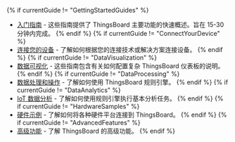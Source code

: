 {% if currentGuide != "GettingStartedGuides" %}
- [入门指南](/docs/paas/guides/#AnchorIDGettingStartedGuides) - 这些指南提供了 ThingsBoard 主要功能的快速概述。旨在 15-30 分钟内完成。
{% endif %}
{% if currentGuide != "ConnectYourDevice" %}
- [连接您的设备](/docs/paas/guides/#AnchorIDConnectYourDevice) - 了解如何根据您的连接技术或解决方案连接设备。
{% endif %}
{% if currentGuide != "DataVisualization" %}
- [数据可视化](/docs/paas/guides/#AnchorIDDataVisualization) - 这些指南包含有关如何配置复杂 ThingsBoard 仪表板的说明。
{% endif %}
{% if currentGuide != "DataProcessing" %}
- [数据处理和操作](/docs/paas/guides/#AnchorIDDataProcessing) - 了解如何使用 ThingsBoard 规则引擎。
{% endif %}
{% if currentGuide != "DataAnalytics" %}
- [IoT 数据分析](/docs/paas/guides/#AnchorIDDataAnalytics) - 了解如何使用规则引擎执行基本分析任务。
{% endif %}
{% if currentGuide != "HardwareSamples" %}
- [硬件示例](/docs/paas/guides/#AnchorIDHardwareSamples) - 了解如何将各种硬件平台连接到 ThingsBoard。
{% endif %}
{% if currentGuide != "AdvancedFeatures" %}
- [高级功能](/docs/paas/guides/#AnchorIDAdvancedFeatures) - 了解 ThingsBoard 的高级功能。
{% endif %}

<br>